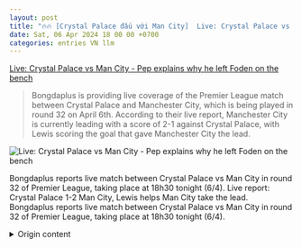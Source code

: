 ```yaml
---
layout: post
title: "🔥🔥 [Crystal Palace đấu với Man City]  Live: Crystal Palace vs Man City - Pep explains why he left Foden on the bench"
date: Sat, 06 Apr 2024 18 00 00 +0700
categories: entries VN llm
---
```

[ Live: Crystal Palace vs Man City - Pep explains why he left Foden on the bench](https://bongdaplus.vn/ngoai-hang-anh/truc-tiep-crystal-palace-vs-man-city-18h30-toi-nay-4272942404.html)

> Bongdaplus is providing live coverage of the Premier League match between Crystal Palace and Manchester City, which is being played in round 32 on April 6th. According to their live report, Manchester City is currently leading with a score of 2-1 against Crystal Palace, with Lewis scoring the goal that gave Manchester City the lead.

![ Live: Crystal Palace vs Man City - Pep explains why he left Foden on the bench](https://cdn.bongdaplus.vn/Assets/Media/2024/04/06/66/mc01.jpg)

 Bongdaplus reports live match between Crystal Palace vs Man City in round 32 of Premier League, taking place at 18h30 tonight (6/4).
Live report: Crystal Palace 1-2 Man City, Lewis helps Man City take the lead.
Bongdaplus reports live match between Crystal Palace vs Man City in round 32 of Premier League, taking place at 18h30 tonight (6/4).

<details>
  <summary>Origin content</summary>
  ---
layout: post
title: "🔥🔥 [Crystal Palace đấu với Man City] Trực tiếp Crystal Palace vs Man City: Pep lý giải vì sao cho Foden ..."
date: Sat, 06 Apr 2024 18:00:00 +0700
categories: entries VN
---
[Trực tiếp Crystal Palace vs Man City: Pep lý giải vì sao cho Foden ...](https://bongdaplus.vn/ngoai-hang-anh/truc-tiep-crystal-palace-vs-man-city-18h30-toi-nay-4272942404.html)

![Trực tiếp Crystal Palace vs Man City: Pep lý giải vì sao cho Foden ...](https://cdn.bongdaplus.vn/Assets/Media/2024/04/06/66/mc01.jpg)

Bongdaplus tường thuật trực tiếp trận đấu giữa Crystal Palace vs Man City trong khuôn khổ vòng 32 Premier League, diễn ra vào lúc 18h30 tối nay (6/4).

Trực tiếp Crystal Palace 1-2 Man City: Lewis giúp Man xanh dẫn bàn

Bongdaplus tường thuật trực tiếp trận đấu giữa Crystal Palace vs Man City trong khuôn khổ vòng 32 Premier League, diễn ra vào lúc 18h30 tối nay (6/4).


</details>
